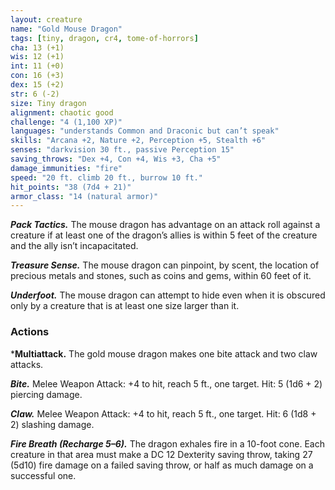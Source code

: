 ```yaml
---
layout: creature
name: "Gold Mouse Dragon"
tags: [tiny, dragon, cr4, tome-of-horrors]
cha: 13 (+1)
wis: 12 (+1)
int: 11 (+0)
con: 16 (+3)
dex: 15 (+2)
str: 6 (-2)
size: Tiny dragon
alignment: chaotic good
challenge: "4 (1,100 XP)"
languages: "understands Common and Draconic but can’t speak"
skills: "Arcana +2, Nature +2, Perception +5, Stealth +6"
senses: "darkvision 30 ft., passive Perception 15"
saving_throws: "Dex +4, Con +4, Wis +3, Cha +5"
damage_immunities: "fire"
speed: "20 ft. climb 20 ft., burrow 10 ft."
hit_points: "38 (7d4 + 21)"
armor_class: "14 (natural armor)"
---
```


***Pack Tactics.*** The mouse dragon has advantage on an attack roll against
a creature if at least one of the dragon’s allies is within 5 feet of the creature
and the ally isn’t incapacitated.

***Treasure Sense.*** The mouse dragon can pinpoint, by scent, the location
of precious metals and stones, such as coins and gems, within 60 feet of it.

***Underfoot.*** The mouse dragon can attempt to hide even when it is
obscured only by a creature that is at least one size larger than it.

### Actions

***Multiattack.** The gold mouse dragon makes one bite attack and two
claw attacks.

***Bite.*** Melee Weapon Attack: +4 to hit, reach 5 ft., one target. Hit: 5 (1d6 + 2) piercing damage.

***Claw.*** Melee Weapon Attack: +4 to hit, reach 5 ft., one target. Hit: 6
(1d8 + 2) slashing damage.

***Fire Breath (Recharge 5–6).*** The dragon exhales fire in a 10-foot cone.
Each creature in that area must make a DC 12 Dexterity saving throw,
taking 27 (5d10) fire damage on a failed saving throw, or half as much
damage on a successful one.
